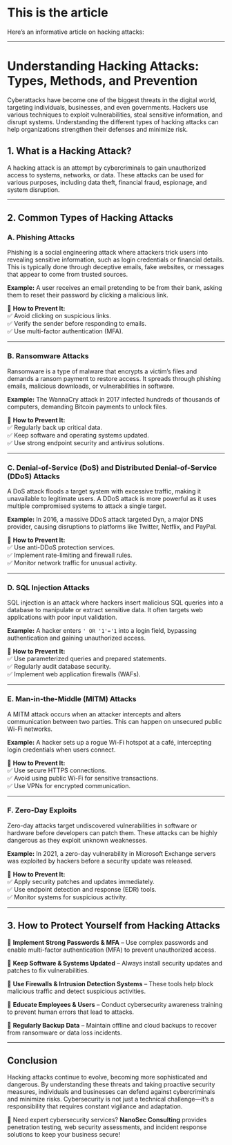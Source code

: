 # This is the article
Here’s an informative article on hacking attacks:  

---

# **Understanding Hacking Attacks: Types, Methods, and Prevention**  

Cyberattacks have become one of the biggest threats in the digital world, targeting individuals, businesses, and even governments. Hackers use various techniques to exploit vulnerabilities, steal sensitive information, and disrupt systems. Understanding the different types of hacking attacks can help organizations strengthen their defenses and minimize risk.  

## **1. What is a Hacking Attack?**  
A hacking attack is an attempt by cybercriminals to gain unauthorized access to systems, networks, or data. These attacks can be used for various purposes, including data theft, financial fraud, espionage, and system disruption.  

---

## **2. Common Types of Hacking Attacks**  

### **A. Phishing Attacks**  
Phishing is a social engineering attack where attackers trick users into revealing sensitive information, such as login credentials or financial details. This is typically done through deceptive emails, fake websites, or messages that appear to come from trusted sources.  

**Example:** A user receives an email pretending to be from their bank, asking them to reset their password by clicking a malicious link.  

🔹 **How to Prevent It:**  
✅ Avoid clicking on suspicious links.  
✅ Verify the sender before responding to emails.  
✅ Use multi-factor authentication (MFA).  

---

### **B. Ransomware Attacks**  
Ransomware is a type of malware that encrypts a victim’s files and demands a ransom payment to restore access. It spreads through phishing emails, malicious downloads, or vulnerabilities in software.  

**Example:** The WannaCry attack in 2017 infected hundreds of thousands of computers, demanding Bitcoin payments to unlock files.  

🔹 **How to Prevent It:**  
✅ Regularly back up critical data.  
✅ Keep software and operating systems updated.  
✅ Use strong endpoint security and antivirus solutions.  

---

### **C. Denial-of-Service (DoS) and Distributed Denial-of-Service (DDoS) Attacks**  
A DoS attack floods a target system with excessive traffic, making it unavailable to legitimate users. A DDoS attack is more powerful as it uses multiple compromised systems to attack a single target.  

**Example:** In 2016, a massive DDoS attack targeted Dyn, a major DNS provider, causing disruptions to platforms like Twitter, Netflix, and PayPal.  

🔹 **How to Prevent It:**  
✅ Use anti-DDoS protection services.  
✅ Implement rate-limiting and firewall rules.  
✅ Monitor network traffic for unusual activity.  

---

### **D. SQL Injection Attacks**  
SQL injection is an attack where hackers insert malicious SQL queries into a database to manipulate or extract sensitive data. It often targets web applications with poor input validation.  

**Example:** A hacker enters `' OR '1'='1` into a login field, bypassing authentication and gaining unauthorized access.  

🔹 **How to Prevent It:**  
✅ Use parameterized queries and prepared statements.  
✅ Regularly audit database security.  
✅ Implement web application firewalls (WAFs).  

---

### **E. Man-in-the-Middle (MITM) Attacks**  
A MITM attack occurs when an attacker intercepts and alters communication between two parties. This can happen on unsecured public Wi-Fi networks.  

**Example:** A hacker sets up a rogue Wi-Fi hotspot at a café, intercepting login credentials when users connect.  

🔹 **How to Prevent It:**  
✅ Use secure HTTPS connections.  
✅ Avoid using public Wi-Fi for sensitive transactions.  
✅ Use VPNs for encrypted communication.  

---

### **F. Zero-Day Exploits**  
Zero-day attacks target undiscovered vulnerabilities in software or hardware before developers can patch them. These attacks can be highly dangerous as they exploit unknown weaknesses.  

**Example:** In 2021, a zero-day vulnerability in Microsoft Exchange servers was exploited by hackers before a security update was released.  

🔹 **How to Prevent It:**  
✅ Apply security patches and updates immediately.  
✅ Use endpoint detection and response (EDR) tools.  
✅ Monitor systems for suspicious activity.  

---

## **3. How to Protect Yourself from Hacking Attacks**  

🔹 **Implement Strong Passwords & MFA** – Use complex passwords and enable multi-factor authentication (MFA) to prevent unauthorized access.  

🔹 **Keep Software & Systems Updated** – Always install security updates and patches to fix vulnerabilities.  

🔹 **Use Firewalls & Intrusion Detection Systems** – These tools help block malicious traffic and detect suspicious activities.  

🔹 **Educate Employees & Users** – Conduct cybersecurity awareness training to prevent human errors that lead to attacks.  

🔹 **Regularly Backup Data** – Maintain offline and cloud backups to recover from ransomware or data loss incidents.  

---

## **Conclusion**  
Hacking attacks continue to evolve, becoming more sophisticated and dangerous. By understanding these threats and taking proactive security measures, individuals and businesses can defend against cybercriminals and minimize risks. Cybersecurity is not just a technical challenge—it’s a responsibility that requires constant vigilance and adaptation.  

🚀 Need expert cybersecurity services? **NanoSec Consulting** provides penetration testing, web security assessments, and incident response solutions to keep your business secure!  